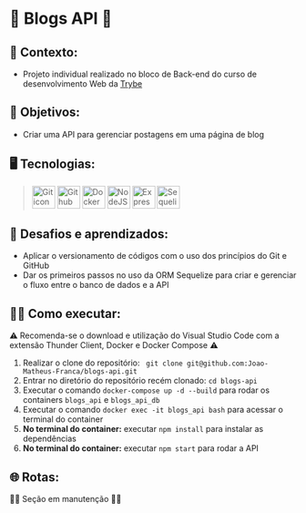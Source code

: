 # 💬 Blogs API 💬 #
## 📝 Contexto: 
* Projeto individual realizado no bloco de Back-end do curso de desenvolvimento Web da
<a href="https://www.betrybe.com/">Trybe</a>
## 🎯 Objetivos: 
* Criar uma API para gerenciar postagens em uma página de blog
## 🖥️ Tecnologias:
> <img src="https://cdn.jsdelivr.net/gh/devicons/devicon/icons/git/git-original.svg" height=40 alt="Git icon"/>
> <img src="https://cdn.jsdelivr.net/gh/devicons/devicon/icons/github/github-original.svg" height=40 alt="Github icon"/>
> <img src="https://cdn.jsdelivr.net/gh/devicons/devicon/icons/docker/docker-original.svg" height=40 alt="Docker icon"/>
> <img src="https://cdn.jsdelivr.net/gh/devicons/devicon/icons/nodejs/nodejs-original.svg" height=40 alt="NodeJS icon"/>
> <img src="https://cdn.jsdelivr.net/gh/devicons/devicon/icons/express/express-original.svg" height=40 alt="Express icon"/>
> <img src="https://cdn.jsdelivr.net/gh/devicons/devicon/icons/sequelize/sequelize-original.svg" height=40 alt="Sequelize icon"/>
## 🧠 Desafios e aprendizados:
* Aplicar o versionamento de códigos com o uso dos princípios do Git e GitHub
* Dar os primeiros passos no uso da ORM Sequelize para criar e gerenciar o fluxo entre o banco de dados e a API
## 👨‍💻 Como executar:
⚠️ Recomenda-se o download e utilização do Visual Studio Code com a extensão Thunder Client, Docker e Docker Compose  ⚠️
1. Realizar o clone do repositório: ``` git clone git@github.com:Joao-Matheus-Franca/blogs-api.git```
2. Entrar no diretório do repositório recém clonado: ``` cd blogs-api ``` 
3. Executar o comando ``` docker-compose up -d --build ``` para rodar os containers ``` blogs_api ``` e ``` blogs_api_db ```
4. Executar o comando ``` docker exec -it blogs_api bash ``` para acessar o terminal do container
5. **No terminal do container:** executar ``` npm install ``` para instalar as dependências
6. **No terminal do container:** executar ``` npm start ``` para rodar a API
## 🌐 Rotas:
👷‍♂️ Seção em manutenção 👷‍♂️
